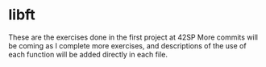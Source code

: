 # libft
These are the exercises done in the first project at 42SP
More commits will be coming as I complete more exercises, and descriptions of the use of each function will be added directly in each file.
